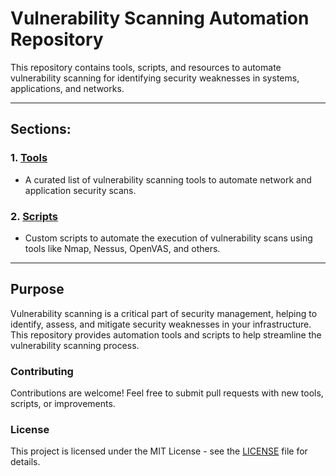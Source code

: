 # Vulnerability Scanning Automation Repository

This repository contains tools, scripts, and resources to automate vulnerability scanning for identifying security weaknesses in systems, applications, and networks.

---

## Sections:

### 1. **[Tools](./tools.md)**
   - A curated list of vulnerability scanning tools to automate network and application security scans.

### 2. **[Scripts](./scripts.md)**
   - Custom scripts to automate the execution of vulnerability scans using tools like Nmap, Nessus, OpenVAS, and others.

---

## Purpose

Vulnerability scanning is a critical part of security management, helping to identify, assess, and mitigate security weaknesses in your infrastructure. This repository provides automation tools and scripts to help streamline the vulnerability scanning process.

### Contributing

Contributions are welcome! Feel free to submit pull requests with new tools, scripts, or improvements.

### License

This project is licensed under the MIT License - see the [LICENSE](LICENSE) file for details.
